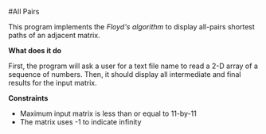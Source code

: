 #All Pairs

<p>This program implements the <i>Floyd's algorithm</i> to display all-pairs shortest paths of an adjacent matrix.</p>

<b>What does it do</b>
<p>
First, the program will ask a user for a text file name to read a 2-D array of a sequence of numbers. Then, it should display all
intermediate and final results for the input matrix.
</p>

<b>Constraints</b>
* Maximum input matrix is less than or equal to 11-by-11
* The matrix uses -1 to indicate infinity


